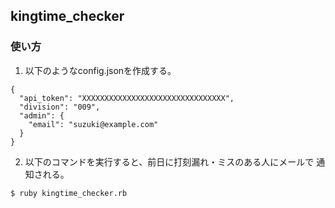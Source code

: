 ## kingtime_checker

### 使い方

1. 以下のようなconfig.jsonを作成する。

```
{
  "api_token": "XXXXXXXXXXXXXXXXXXXXXXXXXXXXXXXX",
  "division": "009",
  "admin": {
    "email": "suzuki@example.com"
  }
}
```

2. 以下のコマンドを実行すると、前日に打刻漏れ・ミスのある人にメールで
   通知される。

```
$ ruby kingtime_checker.rb
```
